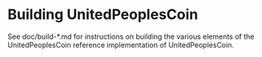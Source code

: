 Building UnitedPeoplesCoin
================

See doc/build-*.md for instructions on building the various
elements of the UnitedPeoplesCoin reference implementation of UnitedPeoplesCoin.
